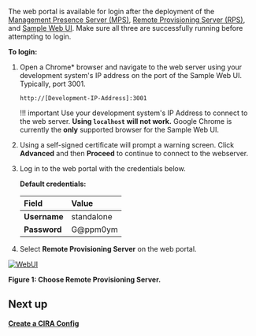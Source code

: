 
The web portal is available for login after the deployment of the [Management Presence Server (MPS)](../Glossary.md#m), [Remote Provisioning Server (RPS)](../Glossary.md#r), and [Sample Web UI](../Glossary.md#s). Make sure all three are successfully running before attempting to login.

**To login:**

1. Open a Chrome* browser and navigate to the web server using your development system's IP address on the port of the Sample Web UI. Typically, port 3001.

    ```
    http://[Development-IP-Address]:3001
    ```

    !!! important
        Use your development system's IP Address to connect to the web server.
        **Using `localhost` will not work.** Google Chrome is currently the **only** supported browser for the Sample Web UI.

2. Using a self-signed certificate will prompt a warning screen. Click **Advanced** and then **Proceed** to continue to connect to the webserver.

3. Log in to the web portal with the credentials below.

    **Default credentials:**

    | Field       |  Value    |
    | :-----------| :-------------- |
    | **Username**| standalone |
    | **Password**| G@ppm0ym |

4. Select **Remote Provisioning Server** on the web portal.

[![WebUI](../assets/images/WebUI_HomeRPS.png)](../assets/images/WebUI_HomeRPS.png)

**Figure 1: Choose Remote Provisioning Server.**

## Next up
**[Create a CIRA Config](createCIRAConfig.md)**
